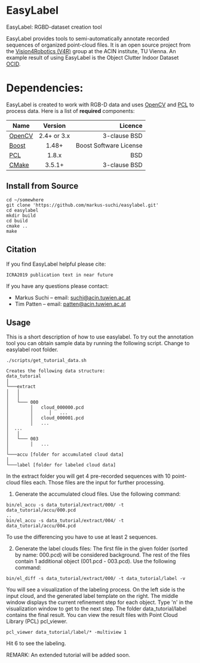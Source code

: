 # EasyLabel

EasyLabel: RGBD-dataset creation tool

EasyLabel provides tools to semi-automatically annotate recorded sequences of organized point-cloud files. 
It is an open source project from the [Vision4Robotics (V4R)](https://v4r.acin.tuwien.ac.at) group at the ACIN institute, TU Vienna.
An example result of using EasyLabel is the Object Clutter Indoor Dataset [OCID](https://www.acin.tuwien.ac.at/en/vision-for-robotics/software-tools/object-clutter-indoor-dataset/).

# Dependencies:

EasyLabel is created to work with RGB-D data and uses [OpenCV](http://opencv.org/)  and [PCL](http://pointclouds.org/) to process data. Here is a list of **required** components:

| Name | Version | Licence |
| ------------- |:-------------:| -----:|
| [OpenCV](http://opencv.org/)  | 2.4+  or 3.x | 3-clause BSD |
| [Boost](http://www.boost.org/)  | 1.48+ | Boost Software License |
| [PCL](http://pointclouds.org/)  | 1.8.x | BSD |
| [CMake](https://cmake.org)  | 3.5.1+ | 3-clause BSD |

## Install from Source

```
cd ~/somewhere
git clone 'https://github.com/markus-suchi/easylabel.git'
cd easylabel
mkdir build
cd build
cmake ..
make
```

## Citation
If you find EasyLabel helpful please cite:
```
ICRA2019 publication text in near future
```

If you have any questions please contact:
- Markus Suchi – email: suchi@acin.tuwien.ac.at
- Tim Patten – email: patten@acin.tuwien.ac.at

## Usage
This is a short description of how to use easylabel.
To try out the annotation tool you can obtain sample data by running the following script.
Change to easylabel root folder.
```
./scripts/get_tutorial_data.sh

Creates the following data structure:
data_tutorial  
│
└───extract
│   │    
│   │
│   └─── 000
│        │   cloud_000000.pcd
│        │      │   ...
│        │   cloud_000001.pcd
│        │   ...
│  ...
│   │
│   └─── 003
│        │   ...
│   
└───accu [folder for accumulated cloud data]
│   
└───label [folder for labeled cloud data]

```
In the extract folder you will get 4 pre-recorded sequences with 10 point-cloud files each. 
Those files are the input for further processing.

1. Generate the accumulated cloud files. Use the following command:
```
bin/el_accu -s data_tutorial/extract/000/ -t data_tutorial/accu/000.pcd
..
bin/el_accu -s data_tutorial/extract/004/ -t data_tutorial/accu/004.pcd
```
To use the differencing you have to use at least 2 sequences.

2. Generate the label clouds files: 
The first file in the given folder (sorted by name: 000.pcd) will be considered background.
The rest of the files contain 1 additional object (001.pcd - 003.pcd).
Use the following command:
```
bin/el_diff -s data_tutorial/extract/000/ -t data_tutorial/label -v
```
You will see a visualization of the labeling process.
On the left side is the input cloud, and the generated label template on the right.
The middle window displays the current refinement step for each object.
Type 'n' in the visualization window to get to the next step.
The folder data_tutorial/label contains the final result. 
You can view the result files with Point Cloud Library (PCL) pcl_viewer.
```
pcl_viewer data_tutorial/label/* -multiview 1
```
Hit 6 to see the labeling.

REMARK: An extended tutorial will be added soon.
